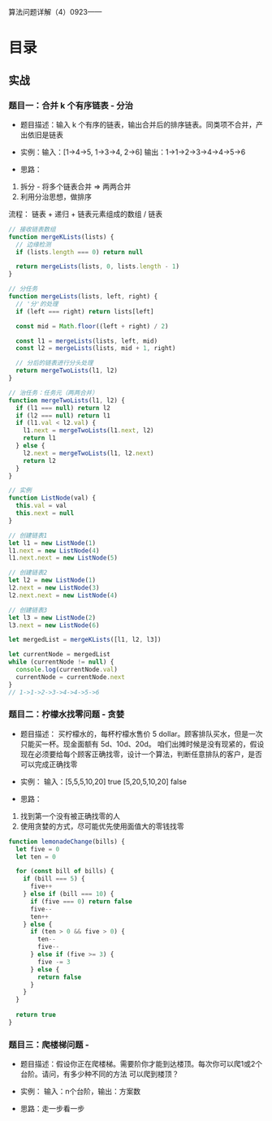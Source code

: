 算法问题详解（4）0923——

# 目录

## 实战

### 题目一：合并 k 个有序链表 - 分治

- 题目描述：输入 k 个有序的链表，输出合并后的排序链表。同类项不合并，产出依旧是链表
- 实例：输入：[1->4->5, 1->3->4, 2->6] 输出：1->1->2->3->4->4->5->6

- 思路：

1. 拆分 - 将多个链表合并 => 两两合并
2. 利用分治思想，做排序

流程：
链表 + 递归 + 链表元素组成的数组 / 链表

```js
// 接收链表数组
function mergeKLists(lists) {
  // 边缘检测
  if (lists.length === 0) return null

  return mergeLists(lists, 0, lists.length - 1)
}

// 分任务
function mergeLists(lists, left, right) {
  // '分'的处理
  if (left === right) return lists[left]

  const mid = Math.floor((left + right) / 2)

  const l1 = mergeLists(lists, left, mid)
  const l2 = mergeLists(lists, mid + 1, right)

  // 分后的链表进行分头处理
  return mergeTwoLists(l1, l2)
}

// 治任务：任务元（两两合并）
function mergeTwoLists(l1, l2) {
  if (l1 === null) return l2
  if (l2 === null) return l1
  if (l1.val < l2.val) {
    l1.next = mergeTwoLists(l1.next, l2)
    return l1
  } else {
    l2.next = mergeTwoLists(l1, l2.next)
    return l2
  }
}

// 实例
function ListNode(val) {
  this.val = val
  this.next = null
}

// 创建链表1
let l1 = new ListNode(1)
l1.next = new ListNode(4)
l1.next.next = new ListNode(5)

// 创建链表2
let l2 = new ListNode(1)
l2.next = new ListNode(3)
l2.next.next = new ListNode(4)

// 创建链表3
let l3 = new ListNode(2)
l3.next = new ListNode(6)

let mergedList = mergeKLists([l1, l2, l3])

let currentNode = mergedList
while (currentNode != null) {
  console.log(currentNode.val)
  currentNode = currentNode.next
}
// 1->1->2->3->4->4->5->6
```

### 题目二：柠檬水找零问题 - 贪婪

- 题目描述：
  买柠檬水的，每杯柠檬水售价 5 dollar。顾客排队买水，但是一次只能买一杯。现金面额有 5d、10d、20d。
  咱们出摊时候是没有现紧的，假设现在必须要给每个顾客正确找零，设计一个算法，判断任意排队的客户，是否可以完成正确找零
- 实例：
  输入：[5,5,5,10,20] true
  [5,20,5,10,20] false

- 思路：

1. 找到第一个没有被正确找零的人
2. 使用贪婪的方式，尽可能优先使用面值大的零钱找零

```js
function lemonadeChange(bills) {
  let five = 0
  let ten = 0

  for (const bill of bills) {
    if (bill === 5) {
      five++
    } else if (bill === 10) {
      if (five === 0) return false
      five--
      ten++
    } else {
      if (ten > 0 && five > 0) {
        ten--
        five--
      } else if (five >= 3) {
        five -= 3
      } else {
        return false
      }
    }
  }
  
  return true
}
```

### 题目三：爬楼梯问题 - 
* 题目描述：假设你正在爬楼梯。需要阶你才能到达楼顶。每次你可以爬1或2个台阶。请问，有多少种不同的方法
可以爬到楼顶？
* 实例：
输入：n个台阶，输出：方案数

* 思路：走一步看一步

